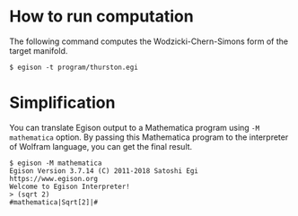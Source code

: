 # How to run computation

The following command computes the Wodzicki-Chern-Simons form of the target manifold.

```
$ egison -t program/thurston.egi
```

# Simplification

You can translate Egison output to a Mathematica program using `-M mathematica` option.
By passing this Mathematica program to the interpreter of Wolfram language, you can get the final result.

```
$ egison -M mathematica
Egison Version 3.7.14 (C) 2011-2018 Satoshi Egi
https://www.egison.org
Welcome to Egison Interpreter!
> (sqrt 2)
#mathematica|Sqrt[2]|#
```